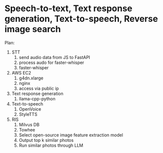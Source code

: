 # Speech-to-text, Text response generation, Text-to-speech, Reverse image search

Plan:
1. STT
    1. send audio data from JS to FastAPI
    2. process audo for faster-whisper
    3. faster-whisper
2. AWS EC2
    1. g4dn.xlarge
    2. nginx
    3. access via public ip
3. Text response generation
    1. llama-cpp-python
4. Text-to-speech
    1. OpenVoice
    2. StyleTTS
5. RIS
    1. Milvus DB
    2. Towhee
    3. Select open-source image feature extraction model
    5. Output top k similar photos
    6. Run similar photos through LLM

